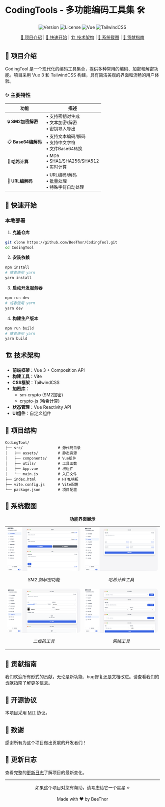 # CodingTools - 多功能编码工具集 🛠️

<div align="center">

![Version](https://img.shields.io/badge/version-1.0.0-blue.svg)
![License](https://img.shields.io/badge/license-MIT-green.svg)
![Vue](https://img.shields.io/badge/Vue.js-3.x-4FC08D.svg?logo=vue.js)
![TailwindCSS](https://img.shields.io/badge/TailwindCSS-3.x-38B2AC.svg?logo=tailwind-css)

</div>

<div align="center">

[📝 项目介绍](#-项目介绍) |
[🚀 快速开始](#-快速开始) |
[🏗 技术架构](#-技术架构) |
[📸 系统截图](#-系统截图) |
[🤝 贡献指南](#-贡献指南)

</div>

## 📝 项目介绍

CodingTool 是一个现代化的编码工具集合，提供多种常用的编码、加密和解密功能。项目采用 Vue 3 和 TailwindCSS 构建，具有简洁美观的界面和流畅的用户体验。

### ✨ 主要特性

| 功能 | 描述 |
|------|------|
| 🔒 **SM2加密解密** | • 支持密钥对生成<br>• 文本加密/解密<br>• 密钥导入导出 |
| 📋 **Base64编解码** | • 支持文本编码/解码<br>• 支持中文字符<br>• 文件Base64转换 |
| 🔐 **哈希计算** | • MD5<br>• SHA1/SHA256/SHA512<br>• 实时计算 |
| 🔗 **URL编解码** | • URL编码/解码<br>• 批量处理<br>• 特殊字符自动处理 |

## 🚀 快速开始

### 本地部署

1. **克隆仓库**
```bash
git clone https://github.com/BeeThor/CodingTool.git
cd CodingTool
```

2. **安装依赖**
```bash
npm install
# 或者使用 yarn
yarn install
```

3. **启动开发服务器**
```bash
npm run dev
# 或者使用 yarn
yarn dev
```

4. **构建生产版本**
```bash
npm run build
# 或者使用 yarn
yarn build
```

## 🏗 技术架构

- **前端框架**：Vue 3 + Composition API
- **构建工具**：Vite
- **CSS框架**：TailwindCSS
- **加密库**：
  - sm-crypto (SM2加密)
  - crypto-js (哈希计算)
- **状态管理**：Vue Reactivity API
- **UI组件**：自定义组件

## 📁 项目结构

```
CodingTool/
├── src/                # 源代码目录
│   ├── assets/         # 静态资源
│   ├── components/     # Vue组件
│   ├── utils/          # 工具函数
│   ├── App.vue         # 根组件
│   └── main.js         # 入口文件
├── index.html          # HTML模板
├── vite.config.js      # Vite配置
└── package.json        # 项目配置
```

## 📸 系统截图

<div align="center">
  <p><strong>功能界面展示</strong></p>
  <table border="0" cellspacing="0" cellpadding="20">
    <tr>
      <td align="center" width="50%">
        <img src="/public/img/1.png" alt="主界面" width="400" style="border-radius: 8px"/>
        <p><em>SM2 加解密功能</em></p>
      </td>
      <td align="center" width="50%">
        <img src="/public/img/2.png" alt="SM2加密" width="400" style="border-radius: 8px"/>
        <p><em>哈希计算工具</em></p>
      </td>
    </tr>
    <tr>
      <td align="center">
        <img src="/public/img/3.png" alt="Base64转换" width="400" style="border-radius: 8px"/>
        <p><em>二维码工具</em></p>
      </td>
      <td align="center">
        <img src="/public/img/4.png" alt="哈希计算" width="400" style="border-radius: 8px"/>
        <p><em>网络工具</em></p>
      </td>
    </tr>
  </table>
</div>

## 🤝 贡献指南

我们欢迎所有形式的贡献，无论是新功能、bug修复还是文档改进。请查看我们的[贡献指南](./CONTRIBUTING.md)了解更多信息。

## 📄 开源协议

本项目采用 [MIT](./LICENSE) 协议。

## 🙏 致谢

感谢所有为这个项目做出贡献的开发者们！

## 🔄 更新日志

查看完整的[更新日志](./CHANGELOG.md)了解项目的最新变化。

---

<div align="center">
  <p>如果这个项目对您有帮助，请考虑给它一个星星 ⭐️</p>
  <p>Made with ❤️ by BeeThor</p>
</div>

